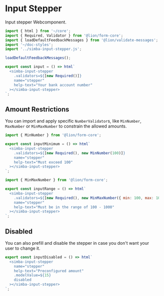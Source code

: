 # Input Stepper

Input stepper Webcomponent.

```js script
import { html } from '~/core';
import { Required, Validator } from '@lion/form-core';
import { loadDefaultFeedbackMessages } from '@lion/validate-messages';
import '~/doc-styles';
import '../simba-input-stepper.js';

loadDefaultFeedbackMessages();
```

```js preview-story
export const input = () => html`
  <simba-input-stepper
    .validators=${[new Required()]}
    name="stepper"
    help-text="Your bank account number"
  ></simba-input-stepper>
`;
```

## Amount Restrictions

You can import and apply specific `NumberValidator`s, like `MinNumber`, `MaxNumber` or `MinMaxNumber` to constrain the allowed amounts.

```js preview-story
import { MinNumber } from '@lion/form-core';

export const inputMinimum = () => html`
  <simba-input-stepper
    .validators=${[new Required(), new MinNumber(100)]}
    name="stepper"
    help-text="Must exceed 100"
  ></simba-input-stepper>
`;
```

```js preview-story
import { MinMaxNumber } from '@lion/form-core';

export const inputRange = () => html`
  <simba-input-stepper
    .validators=${[new Required(), new MinMaxNumber({ min: 100, max: 1000 })]}
    name="stepper"
    help-text="Must be in the range of 100 - 1000"
  ></simba-input-stepper>
`;
```

## Disabled

You can also prefill and disable the stepper in case you don't want your user to change it.

```js preview-story
export const inputDisabled = () => html`
  <simba-input-stepper
    name="stepper"
    help-text="Preconfigured amount"
    .modelValue=${15}
    disabled
  ></simba-input-stepper>
`;
```
